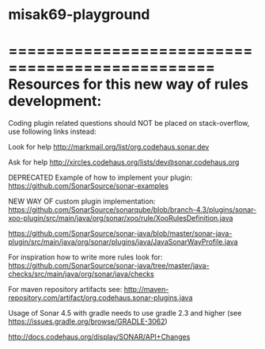 misak69-playground
==================


================================================
Resources for this new way of rules development:
================================================

Coding plugin related questions should NOT be placed on stack-overflow, use following links instead:

Look for help
http://markmail.org/list/org.codehaus.sonar.dev

Ask for help
http://xircles.codehaus.org/lists/dev@sonar.codehaus.org


DEPRECATED Example of how to implement your plugin:
https://github.com/SonarSource/sonar-examples

NEW WAY OF custom plugin implementation:
https://github.com/SonarSource/sonarqube/blob/branch-4.3/plugins/sonar-xoo-plugin/src/main/java/org/sonar/xoo/rule/XooRulesDefinition.java

https://github.com/SonarSource/sonar-java/blob/master/sonar-java-plugin/src/main/java/org/sonar/plugins/java/JavaSonarWayProfile.java

For inspiration how to write more rules look for:
https://github.com/SonarSource/sonar-java/tree/master/java-checks/src/main/java/org/sonar/java/checks


For maven repository artifacts see: http://maven-repository.com/artifact/org.codehaus.sonar-plugins.java


Usage of Sonar 4.5 with gradle needs to use gradle 2.3 and higher (see https://issues.gradle.org/browse/GRADLE-3062)

http://docs.codehaus.org/display/SONAR/API+Changes